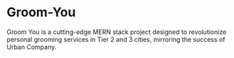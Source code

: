 # Groom-You
Groom You is a cutting-edge MERN stack project designed to revolutionize personal grooming services in Tier 2 and 3 cities, mirroring the success of Urban Company. 
